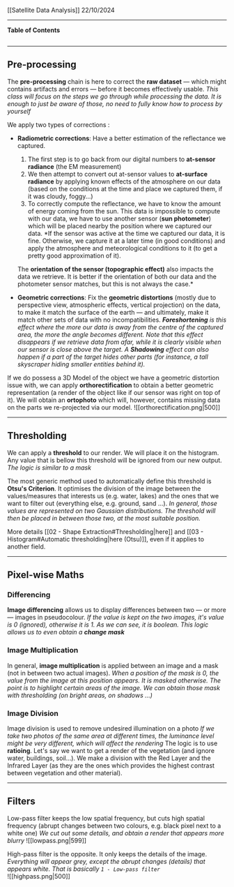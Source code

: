 [[Satellite Data Analysis]]
22/10/2024
****
**Table of Contents**
```table-of-contents
```

****
## Pre-processing

The **pre-processing** chain is here to correct the **raw dataset** — which might contains artifacts and errors — before it becomes effectively usable.
	*This class will focus on the steps we go through while processing the data. It is enough to just be aware of those, no need to fully know how to process by yourself*

We apply two types of corrections :
- **Radiometric corrections**: Have a better estimation of the reflectance we captured. 
	1. The first step is to go back from our digital numbers to **at-sensor radiance** (the EM measurement)
	2. We then attempt to convert out at-sensor values to **at-surface radiance** by applying known effects of the atmosphere on our data (based on the conditions at the time and place we captured them, if it was cloudy, foggy...)
	3. To correctly compute the reflectance, we have to know the amount of energy coming from the sun. This data is impossible to compute with our data, we have to use another sensor (**sun photometer**) which will be placed nearby the position where we captured our data.
		*If the sensor was active at the time we captured our data, it is fine. Otherwise, we capture it at a later time (in good conditions) and apply the atmosphere and meteorological conditions to it (to get a pretty good approximation of it).
		
	The **orientation of the sensor (topographic effect)** also impacts the data we retrieve. It is better if the orientation of both our data and the photometer sensor matches, but this is not always the case.*

- **Geometric corrections**: Fix the **geometric distortions** (mostly due to perspective view, atmospheric effects, vertical projection) on the data, to make it match the surface of the earth — and ultimately, make it match other sets of data with no incompatibilities.
	***Foreshortening** is this effect where the more our data is away from the centre of the captured area, the more the angle becomes different. Note that this effect disappears if we retrieve data from afar, while it is clearly visible when our sensor is close above the target.
	A **Shadowing** effect can also happen if a part of the target hides other parts (for instance, a tall skyscraper hiding smaller entities behind it).*

 If we do possess a 3D Model of the object we have a geometric distortion issue with, we can apply **orthorectification** to obtain a better geometric representation (a render of the object like if our sensor was right on top of it). We will obtain an **ortophoto** which will, however, contains missing data on the parts we re-projected via our model.
![[orthorectification.png|500]]


****
## Thresholding

We can apply a **threshold** to our render. We will place it on the histogram. 
Any value that is bellow this threshold will be ignored from our new output.
	*The logic is similar to a mask*

The most generic method used to automatically define this threshold is **Otsu's Criterion**. It optimises the division of the image between the values/measures that interests us (e.g. water, lakes) and the ones that we want to filter out (everything else, e.g. ground, sand ...).
	*In general, those values are represented on two Gaussian distributions. The threshold will then be placed in between those two, at the most suitable position.*

More details [[02 - Shape Extraction#Thresholding|here]] and [[03 - Histogram#Automatic thresholding|here (Otsu)]], even if it applies to another field.


****
## Pixel-wise Maths

### Differencing

**Image differencing** allows us to display differences between two — or more — images in pseudocolour.
	*If the value is kept on the two images, it's value is 0 (ignored), otherwise it is 1.
	As we can see, it is boolean. This logic allows us to even obtain a **change mask***


### Image Multiplication

In general, **image multiplication** is applied between an image and a mask (not in between two actual images).
	*When a position of the mask is 0, the value from the image at this position appears. It is masked otherwise. The point is to highlight certain areas of the image.
	We can obtain those mask with thresholding (on bright areas, on shadows ...)*


### Image Division

Image division is used to remove undesired illumination on a photo
	*If we take two photos of the same area at different times, the luminance level might be very different, which will affect the rendering*
The logic is to use **ratioing**. Let's say we want to get a render of the vegetation (and ignore water, buildings, soil...). We make a division with the Red Layer and the Infrared Layer (as they are the ones which provides the highest contrast between vegetation and other material).


****
## Filters

Low-pass filter keeps the low spatial frequency, but cuts high spatial frequency (abrupt changes between two colours, e.g. black pixel next to a white one)
	*We cut out some details, and obtain a render that appears more blurry*
![[lowpass.png|599]]

High-pass filter is the opposite. It only keeps the details of the image.
	*Everything will appear grey, except the abrupt changes (details) that appears white.
	That is basically `1 - Low-pass filter`*	
![[highpass.png|500]]
